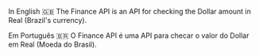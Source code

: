 In English 🇬🇧
The Finance API is an API for checking the Dollar amount in Real (Brazil's currency).

Em Português 🇧🇷
O Finance API é uma API para checar o valor do Dollar em Real (Moeda do Brasil).
